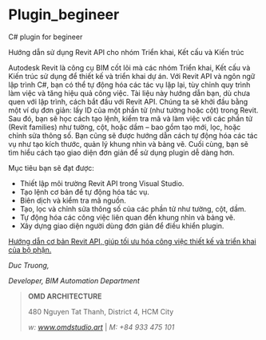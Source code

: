 # Plugin_begineer
C# plugin for begineer 

Hướng dẫn sử dụng Revit API cho nhóm Triển khai, Kết cấu và Kiến trúc

Autodesk Revit là công cụ BIM cốt lõi mà các nhóm Triển khai, Kết cấu và Kiến trúc sử dụng để thiết kế và triển khai dự án. Với Revit API và ngôn ngữ lập trình C#, bạn có thể tự động hóa các tác vụ lặp lại, tùy chỉnh quy trình làm việc và tăng hiệu quả công việc. Tài liệu này hướng dẫn bạn, dù chưa quen với lập trình, cách bắt đầu với Revit API. Chúng ta sẽ khởi đầu bằng một ví dụ đơn giản: lấy ID của một phần tử (như tường hoặc cột) trong Revit. Sau đó, bạn sẽ học cách tạo lệnh, kiểm tra mã và làm việc với các phần tử (Revit families) như tường, cột, hoặc dầm – bao gồm tạo mới, lọc, hoặc chỉnh sửa thông số. Bạn cũng sẽ được hướng dẫn cách tự động hóa các tác vụ như tạo kích thước, quản lý khung nhìn và bảng vẽ. Cuối cùng, bạn sẽ tìm hiểu cách tạo giao diện đơn giản để sử dụng plugin dễ dàng hơn.

Mục tiêu bạn sẽ đạt được:
- Thiết lập môi trường Revit API trong Visual Studio.
- Tạo lệnh cơ bản để tự động hóa tác vụ.
- Biên dịch và kiểm tra mã nguồn.
- Tạo, lọc và chỉnh sửa thông số của các phần tử như tường, cột, dầm.
- Tự động hóa các công việc liên quan đến khung nhìn và bảng vẽ.
- Xây dựng giao diện người dùng đơn giản để điều khiển plugin.

[Hướng dẫn cơ bản Revit API, giúp tối ưu hóa công việc thiết kế và triển khai của bộ phận.](github.com/dcviet)

*Duc Truong,*

*Developer, BIM Automation Department*

>**OMD ARCHITECTURE**
>
>480 Nguyen Tat Thanh, District 4, HCM City
>
>*w: www.omdstudio.art* | *M: +84 933 475 101*
